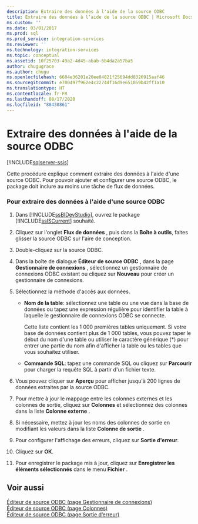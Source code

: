 ```yaml
---
description: Extraire des données à l'aide de la source ODBC
title: Extraire des données à l’aide de la source ODBC | Microsoft Docs
ms.custom: ''
ms.date: 03/01/2017
ms.prod: sql
ms.prod_service: integration-services
ms.reviewer: ''
ms.technology: integration-services
ms.topic: conceptual
ms.assetid: 10f25703-49a2-4d45-abab-6b4da2a57ba5
author: chugugrace
ms.author: chugu
ms.openlocfilehash: 6684e36201e20ee84821f25694dd8326915aaf46
ms.sourcegitcommit: e700497f962e4c2274df16d9e651059b42ff1a10
ms.translationtype: HT
ms.contentlocale: fr-FR
ms.lasthandoff: 08/17/2020
ms.locfileid: "88430861"
---
```

# <a name="extract-data-by-using-the-odbc-source"></a>Extraire des données à l'aide de la source ODBC

[!INCLUDE[sqlserver-ssis](../../includes/applies-to-version/sqlserver-ssis.md)]


  Cette procédure explique comment extraire des données à l'aide d'une source ODBC. Pour pouvoir ajouter et configurer une source ODBC, le package doit inclure au moins une tâche de flux de données.  
  
### <a name="to-extract-data-using-an-odbc-source"></a>Pour extraire des données à l'aide d'une source ODBC  
  
1.  Dans [!INCLUDE[ssBIDevStudio](../../includes/ssbidevstudio-md.md)], ouvrez le package [!INCLUDE[ssISCurrent](../../includes/ssiscurrent-md.md)] souhaité.  
  
2.  Cliquez sur l'onglet **Flux de données** , puis dans la **Boîte à outils**, faites glisser la source ODBC sur l'aire de conception.  
  
3.  Double-cliquez sur la source ODBC.  
  
4.  Dans la boîte de dialogue **Éditeur de source ODBC** , dans la page **Gestionnaire de connexions** , sélectionnez un gestionnaire de connexions ODBC existant ou cliquez sur **Nouveau** pour créer un gestionnaire de connexions.  
  
5.  Sélectionnez la méthode d'accès aux données.  
  
    -   **Nom de la table**: sélectionnez une table ou une vue dans la base de données ou tapez une expression régulière pour identifier la table à laquelle le gestionnaire de connexions ODBC se connecte.  
  
         Cette liste contient les 1 000 premières tables uniquement. Si votre base de données contient plus de 1 000 tables, vous pouvez taper le début du nom d'une table ou utiliser le caractère générique (*) pour entrer une partie du nom afin d'afficher la table ou les tables que vous souhaitez utiliser.  
  
    -   **Commande SQL**: tapez une commande SQL ou cliquez sur **Parcourir** pour charger la requête SQL à partir d'un fichier texte.  
  
6.  Vous pouvez cliquer sur **Aperçu** pour afficher jusqu'à 200 lignes de données extraites par la source ODBC.  
  
7.  Pour mettre à jour le mappage entre les colonnes externes et les colonnes de sortie, cliquez sur **Colonnes** et sélectionnez des colonnes dans la liste **Colonne externe** .  
  
8.  Si nécessaire, mettez à jour les noms des colonnes de sortie en modifiant les valeurs dans la liste **Colonne de sortie** .  
  
9. Pour configurer l'affichage des erreurs, cliquez sur **Sortie d'erreur**.  
  
10. Cliquez sur **OK**.  
  
11. Pour enregistrer le package mis à jour, cliquez sur **Enregistrer les éléments sélectionnés** dans le menu **Fichier** .  
  
## <a name="see-also"></a>Voir aussi  
 [Éditeur de source ODBC &#40;page Gestionnaire de connexions&#41;](../../integration-services/data-flow/odbc-source-editor-connection-manager-page.md)   
 [Éditeur de source ODBC &#40;page Colonnes&#41;](../../integration-services/data-flow/odbc-source-editor-columns-page.md)   
 [Éditeur de source ODBC &#40;page Sortie d’erreur&#41;](../../integration-services/data-flow/odbc-source-editor-error-output-page.md)  
  
  
